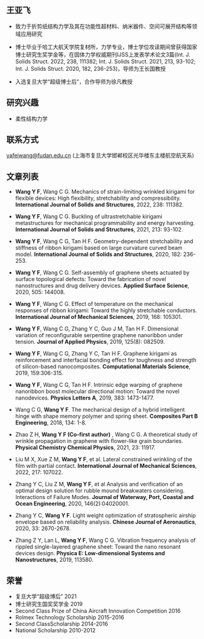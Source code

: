 ## 王亚飞

- 致力于折剪纸结构力学及其在功能性超材料、纳米器件、空间可展开结构等领域应用研究

- 博士毕业于哈工大航天学院复材所，力学专业，博士学位攻读期间曾获得国家博士研究生奖学金等，在固体力学权威期刊IJSS上发表学术论文3篇(Int. J. Solids Struct. 2022, 238, 111382; Int. J. Solids Struct. 2021, 213, 93-102; Int. J. Solids Struct. 2020, 182, 236-253)，导师为王长国教授

- 入选复旦大学“超级博士后”，合作导师为徐凡教授

## 研究兴趣

- 柔性结构力学

## 联系方式

yafeiwang@fudan.edu.cn (上海市复旦大学邯郸校区光华楼东主楼航空航天系)

## 文章列表

-	**Wang Y F**, Wang C G. Mechanics of strain-limiting wrinkled kirigami for flexible devices: High flexibility, stretchability and compressibility. **International Journal of Solids and Structures**, 2022, 238: 111382.

-	**Wang Y F**, Wang C G. Buckling of ultrastretchable kirigami metastructures for mechanical programmability and energy harvesting. **International Journal of Solids and Structures**, 2021, 213: 93-102.

-	**Wang Y F**, Wang C G, Tan H F. Geometry-dependent stretchability and stiffness of ribbon kirigami based on large curvature curved beam model. **International Journal of Solids and Structures**, 2020, 182: 236-253.

-	**Wang Y F**, Wang C G. Self-assembly of graphene sheets actuated by surface topological defects: Toward the fabrication of novel nanostructures and drug delivery devices. **Applied Surface Science**, 2020, 505: 144008.

-	**Wang Y F**, Wang C G. Effect of temperature on the mechanical responses of ribbon kirigami: Toward the highly stretchable conductors. **International Journal of Mechanical Sciences**, 2019, 168: 105301.

-	**Wang Y F**, Wang C G, Zhang Y C, Guo J M, Tan H F. Dimensional variation of reconfigurable serpentine graphene nanoribbon under tension. **Journal of Applied Physics**, 2019, 125(8): 082509.

-	**Wang Y F**, Wang C G, Zhang Y C, Tan H F. Graphene kirigami as reinforcement and interfacial bonding effect for toughness and strength of silicon-based nanocomposites. **Computational Materials Science**, 2019, 159:306-315.

-	**Wang Y F**, Wang C G, Tan H F. Intrinsic edge warping of graphene nanoribbon boost molecular directional motion: Toward the novel nanodevices. **Physics Letters A**, 2019, 383: 1473-1477.

-	Wang C G, **Wang Y F**. The mechanical design of a hybrid intelligent hinge with shape memory polymer and spring sheet. **Composites Part B Engineering**, 2018, 134: 1-8.

- Zhao Z H, **Wang Y F (Co-first author)** , Wang C G. A theoretical study of wrinkle propagation in graphene with flower-like grain boundaries. **Physical Chemistry Chemical Physics**, 2021, 23: 11917.

- Liu M X, Xue Z M, **Wang Y F**, et al. Lateral constrained wrinkling of the film with partial contact. **International Journal of Mechanical Sciences**, 2022, 217: 107022.

- Zhang Y C, Liu Z M, **Wang Y F**, et al Analysis and verification of an optimal design solution for rubble mound breakwaters considering. Interactions of Failure Modes. **Journal of Waterway, Port, Coastal and Ocean Engineering**, 2020, 146(2):04020001.

- Zhang Y C, **Wang Y F**. Light weight optimization of stratospheric airship envelope based on reliability analysis. **Chinese Journal of Aeronautics**, 2020, 33: 2670-2678.

- Zhang Z Y, Lan L, **Wang Y F**, Wang C G. Vibration frequency analysis of rippled single-layered graphene sheet: Toward the nano resonant devices design. **Physica E: Low-dimensional Systems and Nanostructures**, 2019, 113580.

## 荣誉

- 复旦大学“超级博后” 2021
- 博士研究生国奖奖学金 2019
- Second Class Prize of China Aircraft Innovation Competition 2016
- Rolmex Technology Scholarship 2015-2016
- Second ClassScholarship 2014-2016
- National Scholarship 2010-2012
